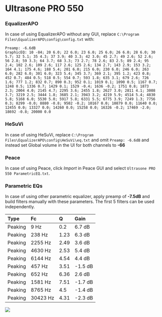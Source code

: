 # Ultrasone PRO 550

### EqualizerAPO
In case of using EqualizerAPO without any GUI, replace `C:\Program Files\EqualizerAPO\config\config.txt`
with:
```
Preamp: -6.6dB
GraphicEQ: 10 -84; 20 6.0; 22 6.0; 23 6.0; 25 6.0; 26 6.0; 28 6.0; 30 5.7; 32 5.1; 35 4.3; 37 3.9; 40 3.3; 42 3.0; 45 2.7; 49 2.6; 52 2.6; 56 2.8; 59 3.3; 64 3.7; 68 3.3; 73 2.7; 78 2.6; 83 2.5; 89 2.4; 95 2.4; 102 2.6; 109 2.6; 117 2.6; 125 2.6; 134 2.7; 143 2.9; 153 3.2; 164 4.1; 175 4.6; 188 5.4; 201 6.0; 215 6.0; 230 6.0; 246 6.0; 263 6.0; 282 6.0; 301 6.0; 323 5.4; 345 3.7; 369 2.1; 395 1.2; 423 0.8; 452 0.7; 484 0.5; 518 0.5; 554 0.7; 593 1.8; 635 3.1; 679 2.6; 726 1.6; 777 1.2; 832 0.7; 890 0.3; 952 0.1; 1019 0.1; 1090 0.5; 1167 0.7; 1248 0.5; 1336 0.7; 1429 0.1; 1529 -0.4; 1636 -0.2; 1751 0.8; 1873 2.3; 2004 4.0; 2145 4.7; 2295 3.6; 2455 1.8; 2627 3.0; 2811 4.1; 3008 3.7; 3219 2.5; 3444 1.8; 3685 2.1; 3943 3.2; 4219 5.9; 4514 5.4; 4830 5.8; 5168 6.0; 5530 5.0; 5917 5.8; 6331 5.5; 6775 3.9; 7249 1.3; 7756 0.3; 8299 -0.0; 8880 -0.8; 9502 -0.2; 10167 0.0; 10879 0.0; 11640 0.0; 12455 0.0; 13327 0.0; 14260 0.0; 15258 0.0; 16326 -0.2; 17469 -2.0; 18692 -0.8; 20000 0.0
```

### HeSuVi
In case of using HeSuVi, replace `C:\Program Files\EqualizerAPO\config\HeSuVi\eq.txt` and omit `Preamp:
-6.6dB` and instead set Global volume in the UI for both channels to **-66**

### Peace
In case of using Peace, click *Import* in Peace GUI and select `Ultrasone PRO 550 ParametricEQ.txt`.

### Parametric EQs
In case of using other parametric equalizer, apply preamp of **-7.5dB** and build filters manually with
these parameters. The first 5 filters can be used independently.

| Type    | Fc       |    Q | Gain    |
|:--------|:---------|:-----|:--------|
| Peaking | 9 Hz     | 0.2  | 6.7 dB  |
| Peaking | 238 Hz   | 1.23 | 6.3 dB  |
| Peaking | 2255 Hz  | 2.49 | 3.6 dB  |
| Peaking | 4630 Hz  | 2.53 | 5.4 dB  |
| Peaking | 6144 Hz  | 4.54 | 4.4 dB  |
| Peaking | 457 Hz   | 3.51 | -1.5 dB |
| Peaking | 652 Hz   | 6.36 | 2.6 dB  |
| Peaking | 1581 Hz  | 7.51 | -1.7 dB |
| Peaking | 8765 Hz  | 4.5  | -1.4 dB |
| Peaking | 30423 Hz | 4.31 | -2.3 dB |

![](https://raw.githubusercontent.com/jaakkopasanen/AutoEq/master/results/innerfidelity/sbaf-serious/Ultrasone%20PRO%20550/Ultrasone%20PRO%20550.png)